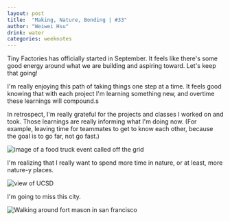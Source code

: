```yaml
---
layout: post
title:  "Making, Nature, Bonding | #33"
author: "Weiwei Hsu"
drink: water
categories: weeknotes
---
```


Tiny Factories has officially started in September. It feels like there's some good energy around what we are building and aspiring toward. Let's keep that going!

I'm really enjoying this path of taking things one step at a time. It feels good knowing that with each project I'm learning something new, and overtime these learnings will compound.s

In retrospect, I'm really grateful for the projects and classes I worked on and took. Those learnings are really informing what I'm doing now. (For example, leaving time for teammates to get to know each other, because the goal is to go far, not go fast.)


![image of a food truck event called off the grid]({{site.baseurl}}/assets/images/off_the_grid.png)

I'm realizing that I really want to spend more time in nature, or at least, more nature-y places.

![view of UCSD]({{site.baseurl}}/assets/images/nature_school.jpeg)

I'm going to miss this city.

![Walking around fort mason in san francisco]({{site.baseurl}}/assets/images/fort_mason.png)
